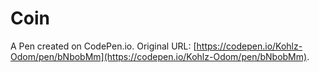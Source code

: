 # Coin

A Pen created on CodePen.io. Original URL: [https://codepen.io/Kohlz-Odom/pen/bNbobMm](https://codepen.io/Kohlz-Odom/pen/bNbobMm).

